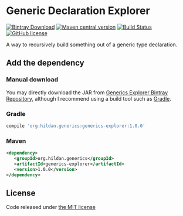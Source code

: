 # Generic Declaration Explorer

[![Bintray Download](https://img.shields.io/bintray/v/joffrey-bion/maven/generics-explorer.svg)](https://bintray.com/joffrey-bion/maven/generics-explorer/_latestVersion)
[![Maven central version](https://img.shields.io/maven-central/v/org.hildan.generics/generics-explorer.svg)](http://mvnrepository.com/artifact/org.hildan.generics/generics-explorer)
[![Build Status](https://travis-ci.org/joffrey-bion/generics-explorer.svg?branch=master)](https://travis-ci.org/joffrey-bion/generics-explorer)
[![GitHub license](https://img.shields.io/badge/license-MIT-blue.svg)](https://github.com/joffrey-bion/generics-explorer/blob/master/LICENSE)

A way to recursively build something out of a generic type declaration.

## Add the dependency

### Manual download
 
You may directly download the JAR from 
[Generics Explorer Bintray Repository](https://bintray.com/joffrey-bion/maven/generics-explorer/_latestVersion), 
although I recommend using a build tool such as [Gradle](https://gradle.org/).
 
### Gradle

```groovy
compile 'org.hildan.generics:generics-explorer:1.0.0'
```

### Maven

```xml
<dependency>
   <groupId>org.hildan.generics</groupId>
   <artifactId>generics-explorer</artifactId>
   <version>1.0.0</version>
</dependency>
```    

## License

Code released under [the MIT license](https://github.com/joffrey-bion/generics-explorer/blob/master/LICENSE)
